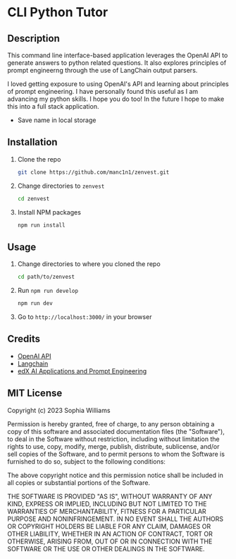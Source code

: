 # CLI Python Tutor 

## Description

This command line interface-based application leverages the OpenAI API to generate answers to python related questions. It also explores principles of prompt engineerng through the use of LangChain output parsers. 

I loved getting exposure to using OpenAI's API and learning about principles of prompt engineering. I have personally found this useful as I am advancing my python skills. I hope you do too! In the future I hope to make this into a full stack application.

- Save name in local storage 


## Installation

1.  Clone the repo

    ```sh
    git clone https://github.com/manc1n1/zenvest.git
    ```

2.  Change directories to `zenvest`

    ```sh
    cd zenvest
    ```

3.  Install NPM packages

    ```sh
    npm run install
    ```

## Usage

1. Change directories to where you cloned the repo

    ```sh
    cd path/to/zenvest
    ```

2. Run `npm run develop`

    ```sh
    npm run dev
    ```

3. Go to `http://localhost:3000/` in your browser


## Credits 

- [OpenAI API](https://platform.openai.com/docs/api-reference)
- [Langchain](https://python.langchain.com/docs/get_started/introduction)
- [edX AI Applications and Prompt Engineering](https://learning.edx.org/course/course-v1:edX+BC-OC-ai+2T2023/home)



## MIT License

Copyright (c) 2023 Sophia Williams

Permission is hereby granted, free of charge, to any person obtaining a copy
of this software and associated documentation files (the "Software"), to deal
in the Software without restriction, including without limitation the rights
to use, copy, modify, merge, publish, distribute, sublicense, and/or sell
copies of the Software, and to permit persons to whom the Software is
furnished to do so, subject to the following conditions:

The above copyright notice and this permission notice shall be included in all
copies or substantial portions of the Software.

THE SOFTWARE IS PROVIDED "AS IS", WITHOUT WARRANTY OF ANY KIND, EXPRESS OR
IMPLIED, INCLUDING BUT NOT LIMITED TO THE WARRANTIES OF MERCHANTABILITY,
FITNESS FOR A PARTICULAR PURPOSE AND NONINFRINGEMENT. IN NO EVENT SHALL THE
AUTHORS OR COPYRIGHT HOLDERS BE LIABLE FOR ANY CLAIM, DAMAGES OR OTHER
LIABILITY, WHETHER IN AN ACTION OF CONTRACT, TORT OR OTHERWISE, ARISING FROM,
OUT OF OR IN CONNECTION WITH THE SOFTWARE OR THE USE OR OTHER DEALINGS IN THE
SOFTWARE.
